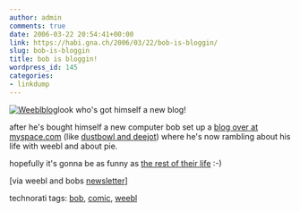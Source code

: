 ```yaml
---
author: admin
comments: true
date: 2006-03-22 20:54:41+00:00
link: https://habi.gna.ch/2006/03/22/bob-is-bloggin/
slug: bob-is-bloggin
title: bob is bloggin!
wordpress_id: 145
categories:
- linkdump
---
```



[![Weeblblog](https://habi.gna.ch/blog/images/weeblblog-tm.jpg)](https://habi.gna.ch/blog/images/weeblblog.jpg)look who's got himself a new blog!
  
after he's bought himself a new computer bob set up a [blog over at myspace.com](http://blog.myspace.com/bobblog) (like [dustbowl and deejot](http://myspace.com/filewile)) where he's now rambling about his life with weebl and about pie.
  
hopefully it's gonna be as funny as [the rest of their life](http://weebls-stuff.com/wab/) :-)



[via weebl and bobs [newsletter](http://groups.yahoo.com/group/wblandbob/)]





technorati tags: [bob](http://www.technorati.com/tag/bob), [comic](http://www.technorati.com/tag/comic), [weebl](http://www.technorati.com/tag/weebl)
